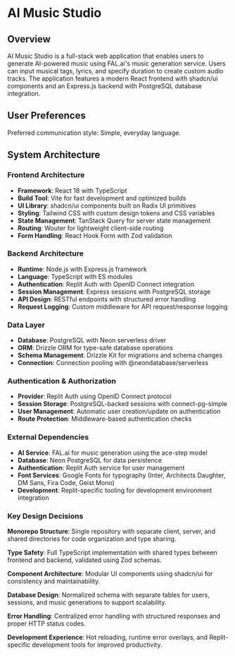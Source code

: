 # AI Music Studio

## Overview

AI Music Studio is a full-stack web application that enables users to generate AI-powered music using FAL.ai's music generation service. Users can input musical tags, lyrics, and specify duration to create custom audio tracks. The application features a modern React frontend with shadcn/ui components and an Express.js backend with PostgreSQL database integration.

## User Preferences

Preferred communication style: Simple, everyday language.

## System Architecture

### Frontend Architecture
- **Framework**: React 18 with TypeScript
- **Build Tool**: Vite for fast development and optimized builds
- **UI Library**: shadcn/ui components built on Radix UI primitives
- **Styling**: Tailwind CSS with custom design tokens and CSS variables
- **State Management**: TanStack Query for server state management
- **Routing**: Wouter for lightweight client-side routing
- **Form Handling**: React Hook Form with Zod validation

### Backend Architecture
- **Runtime**: Node.js with Express.js framework
- **Language**: TypeScript with ES modules
- **Authentication**: Replit Auth with OpenID Connect integration
- **Session Management**: Express sessions with PostgreSQL storage
- **API Design**: RESTful endpoints with structured error handling
- **Request Logging**: Custom middleware for API request/response logging

### Data Layer
- **Database**: PostgreSQL with Neon serverless driver
- **ORM**: Drizzle ORM for type-safe database operations
- **Schema Management**: Drizzle Kit for migrations and schema changes
- **Connection**: Connection pooling with @neondatabase/serverless

### Authentication & Authorization
- **Provider**: Replit Auth using OpenID Connect protocol
- **Session Storage**: PostgreSQL-backed sessions with connect-pg-simple
- **User Management**: Automatic user creation/update on authentication
- **Route Protection**: Middleware-based authentication checks

### External Dependencies

- **AI Service**: FAL.ai for music generation using the ace-step model
- **Database**: Neon PostgreSQL for data persistence
- **Authentication**: Replit Auth service for user management
- **Font Services**: Google Fonts for typography (Inter, Architects Daughter, DM Sans, Fira Code, Geist Mono)
- **Development**: Replit-specific tooling for development environment integration

### Key Design Decisions

**Monorepo Structure**: Single repository with separate client, server, and shared directories for code organization and type sharing.

**Type Safety**: Full TypeScript implementation with shared types between frontend and backend, validated using Zod schemas.

**Component Architecture**: Modular UI components using shadcn/ui for consistency and maintainability.

**Database Design**: Normalized schema with separate tables for users, sessions, and music generations to support scalability.

**Error Handling**: Centralized error handling with structured responses and proper HTTP status codes.

**Development Experience**: Hot reloading, runtime error overlays, and Replit-specific development tools for improved productivity.
